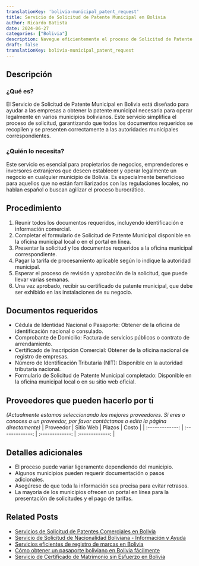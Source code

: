 ```yaml
---
translationKey: 'bolivia-municipal_patent_request'
title: Servicio de Solicitud de Patente Municipal en Bolivia
author: Ricardo Batista
date: 2024-06-27
categories: ["Bolivia"]
description: Navegue eficientemente el proceso de Solicitud de Patente Municipal en Bolivia con nuestro servicio simplificado y guía completa.
draft: false
translationKey: bolivia-municipal_patent_request
---
```


## Descripción
### ¿Qué es?
El Servicio de Solicitud de Patente Municipal en Bolivia está diseñado para ayudar a las empresas a obtener la patente municipal necesaria para operar legalmente en varios municipios bolivianos. Este servicio simplifica el proceso de solicitud, garantizando que todos los documentos requeridos se recopilen y se presenten correctamente a las autoridades municipales correspondientes.

### ¿Quién lo necesita?
Este servicio es esencial para propietarios de negocios, emprendedores e inversores extranjeros que deseen establecer y operar legalmente un negocio en cualquier municipio de Bolivia. Es especialmente beneficioso para aquellos que no están familiarizados con las regulaciones locales, no hablan español o buscan agilizar el proceso burocrático.

## Procedimiento

1. Reunir todos los documentos requeridos, incluyendo identificación e información comercial.
2. Completar el formulario de Solicitud de Patente Municipal disponible en la oficina municipal local o en el portal en línea.
3. Presentar la solicitud y los documentos requeridos a la oficina municipal correspondiente.
4. Pagar la tarifa de procesamiento aplicable según lo indique la autoridad municipal.
5. Esperar el proceso de revisión y aprobación de la solicitud, que puede llevar varias semanas.
6. Una vez aprobado, recibir su certificado de patente municipal, que debe ser exhibido en las instalaciones de su negocio.

## Documentos requeridos

- Cédula de Identidad Nacional o Pasaporte: Obtener de la oficina de identificación nacional o consulado.
- Comprobante de Domicilio: Factura de servicios públicos o contrato de arrendamiento.
- Certificado de Inscripción Comercial: Obtener de la oficina nacional de registro de empresas.
- Número de Identificación Tributaria (NIT): Disponible en la autoridad tributaria nacional.
- Formulario de Solicitud de Patente Municipal completado: Disponible en la oficina municipal local o en su sitio web oficial.

## Proveedores que pueden hacerlo por ti
_(Actualmente estamos seleccionando los mejores proveedores. Si eres o conoces a un proveedor, por favor contáctanos o edita la página directamente)_
| Proveedor        |     Sitio Web     |     Plazos    |       Costo      |
| :-------------: | :-------------: |  :-------------: | :-------------: |

## Detalles adicionales

- El proceso puede variar ligeramente dependiendo del municipio.
- Algunos municipios pueden requerir documentación o pasos adicionales.
- Asegúrese de que toda la información sea precisa para evitar retrasos.
- La mayoría de los municipios ofrecen un portal en línea para la presentación de solicitudes y el pago de tarifas.


## Related Posts

- [Servicios de Solicitud de Patentes Comerciales en Bolivia](https://tramitit.com/es/guides/bolivia/solicitud_de_patente_comercial/)
- [Servicio de Solicitud de Nacionalidad Boliviana - Información y Ayuda](https://tramitit.com/es/guides/bolivia/solicitud_de_nacionalidad/)
- [Servicios eficientes de registro de marcas en Bolivia](https://tramitit.com/es/guides/bolivia/registro_de_marca/)
- [Cómo obtener un pasaporte boliviano en Bolivia fácilmente](https://tramitit.com/es/guides/bolivia/pasaporte_boliviano/)
- [Servicio de Certificado de Matrimonio sin Esfuerzo en Bolivia](https://tramitit.com/es/guides/bolivia/certificado_de_matrimonio/)